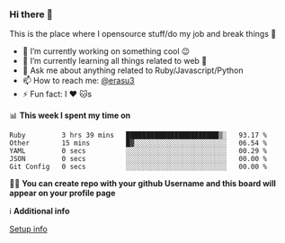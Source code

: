 ### Hi there 👋
This is the place where I opensource stuff/do my job and break things :rofl:

- 🔭 I’m currently working on something cool :wink:
- 🌱 I’m currently learning all things related to web 🤪
- 💬 Ask me about anything related to Ruby/Javascript/Python
- 📫 How to reach me: [@erasu3](https://t.me/erasu3)
- ⚡ Fun fact: I :heart: :cat:s

📊 **This week I spent my time on**
<!--START_SECTION:waka-->
```text
Ruby         3 hrs 39 mins   ███████████████████████▒░   93.17 % 
Other        15 mins         █▓░░░░░░░░░░░░░░░░░░░░░░░   06.54 % 
YAML         0 secs          ░░░░░░░░░░░░░░░░░░░░░░░░░   00.29 % 
JSON         0 secs          ░░░░░░░░░░░░░░░░░░░░░░░░░   00.00 % 
Git Config   0 secs          ░░░░░░░░░░░░░░░░░░░░░░░░░   00.00 % 
```
<!--END_SECTION:waka-->

👨‍🏫 **You can create repo with your github Username and this board will appear on your profile page**


ℹ️ **Additional info**

[Setup info](https://github.com/13LD/13LD/blob/master/SETUP.md)
